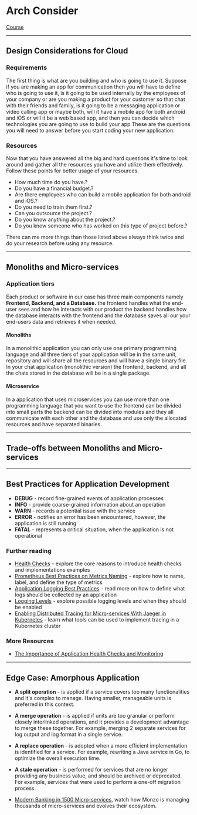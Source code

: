 # Arch Consider

[Course](https://classroom.udacity.com/nanodegrees/nd064-1/parts/30cb07da-8fd4-4438-a209-b3457adb5d82/modules/7b21dfa4-aac8-4d24-82c5-65325e6dc691/lessons/fcc8c401-8331-4214-9609-f2f8529f50a1/concepts/cf916761-c237-4646-b398-bc5f9bd2fc35)

---

## Design Considerations for Cloud

### Requirements

The first thing is what are you building and who is going to use it. Suppose if you are making an app for communication then you will have to define who is going to use it, is it going to be used internally by the employees of your company or are you making a product for your customer so that chat with their friends and family, is it going to be a messaging application or video calling app or maybe both, will it have a mobile app for both android and iOS or will it be a web based app, and then you can decide which technologies you are going to use to build your app These are the questions you will need to answer before you start coding your new application.

### Resources

Now that you have answered all the big and hard questions it's time to look around and gather all the resources you have and utilize them effectively. Follow these points for better usage of your resources.

- How much time do you have.?
- Do you have a financial budget.?
- Are there employees who can build a mobile application for both android and iOS.?
- Do you need to train them first.?
- Can you outsource the project.?
- Do you know anything about the project.?
- Do you know someone who has worked on this type of project before.?

There can me more things than those listed above always think twice and do your research before using any resource.

---

## Monoliths and Micro-services

### Application tiers

Each product or software in our case has three main components namely **Frontend, Backend, and a Database.** the frontend handles what the end-user sees and how he interacts with our product the backend handles how the database interacts with the frontend and the database saves all our your end-users data and retrieves it when needed.

#### Monoliths

In a monolithic application you can only use one primary programming language and all three tiers of your application will be in the same unit, repository and will share all the resources and will have a single binary file.
In your chat application (monolithic version) the frontend, backend, and all the chats stored in the database will be in a single package.

#### Microservice

In a application that uses microservices you can use more than one programming language that you want to use the frontend can be divided into small parts the backend can be divided into modules and they all communicate with each other and the database and use only the allocated resources and have separated binaries.

---

## Trade-offs between Monoliths and Micro-services

---

## Best Practices for Application Development

- **DEBUG** - record fine-grained events of application processes
- **INFO** - provide coarse-grained information about an operation
- **WARN** - records a potential issue with the service
- **ERROR** - notifies an error has been encountered, however, the application is still running
- **FATAL** - represents a critical situation, when the application is not operational

### Further reading

- [Health Checks](https://microservices.io/patterns/observability/health-check-api.html) - explore the core reasons to introduce health checks and implementations examples
- [Prometheus Best Practices on Metrics Naming](https://prometheus.io/docs/instrumenting/writing_exporters/#metrics) - explore how to name, label, and define the type of metrics
- [Application Logging Best Practices](https://logz.io/blog/logging-best-practices/) - read more on how to define what logs should be collected by an application
- [Logging Levels](https://www.tutorialspoint.com/log4j/log4j_logging_levels.htm) - explore possible logging levels and when they should be enabled
- [Enabling Distributed Tracing for Micro-services With Jaeger in Kubernetes](https://containerjournal.com/topics/container-ecosystems/enabling-distributed-tracing-for-microservices-with-jaeger-in-kubernetes/) - learn what tools can be used to implement tracing in a Kubernetes cluster

### More Resources

- [The Importance of Application Health Checks and Monitoring](https://victorops.com/blog/regular-application-health-checks-and-monitoring)

---

## Edge Case: Amorphous Application

- **A split operation** - is applied if a service covers too many functionalities and it's complex to manage. Having smaller, manageable units is preferred in this context.
- **A merge operation** - is applied if units are too granular or perform closely interlinked operations, and it provides a development advantage to merge these together. For example, merging 2 separate services for log output and log format in a single service.
- **A replace operation** - is adopted when a more efficient implementation is identified for a service. For example, rewriting a Java service in Go, to optimize the overall execution time.
- **A stale operation** - is performed for services that are no longer providing any business value, and should be archived or deprecated. For example, services that were used to perform a one-off migration process.

- [Modern Banking in 1500 Micro-services](https://www.youtube.com/watch?v=t7iVCIYQbgk), watch how Monzo is managing thousands of micro-services and evolves their ecosystem.
